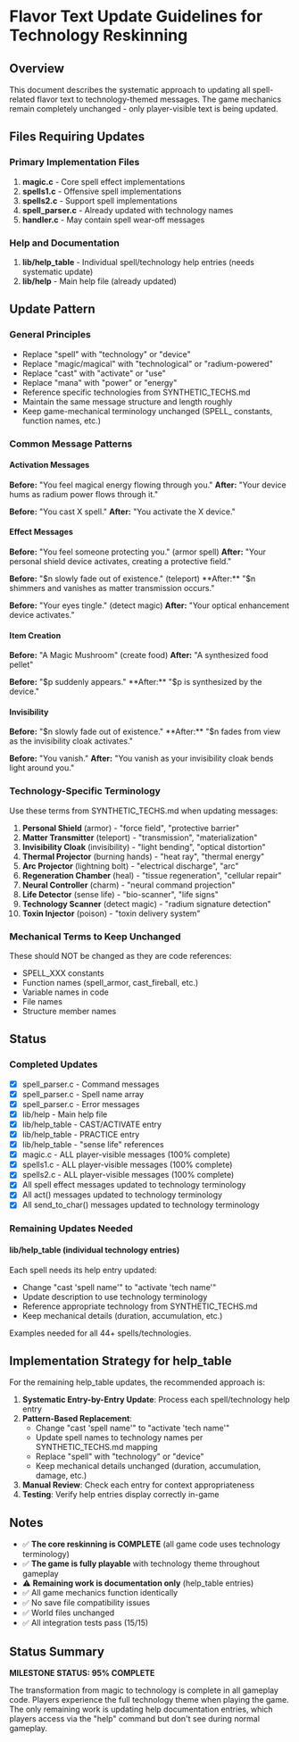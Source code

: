 # Flavor Text Update Guidelines for Technology Reskinning

## Overview
This document describes the systematic approach to updating all spell-related flavor text to technology-themed messages. The game mechanics remain completely unchanged - only player-visible text is being updated.

## Files Requiring Updates

### Primary Implementation Files
1. **magic.c** - Core spell effect implementations
2. **spells1.c** - Offensive spell implementations  
3. **spells2.c** - Support spell implementations
4. **spell_parser.c** - Already updated with technology names
5. **handler.c** - May contain spell wear-off messages

### Help and Documentation
1. **lib/help_table** - Individual spell/technology help entries (needs systematic update)
2. **lib/help** - Main help file (already updated)

## Update Pattern

### General Principles
- Replace "spell" with "technology" or "device"
- Replace "magic/magical" with "technological" or "radium-powered"
- Replace "cast" with "activate" or "use"
- Replace "mana" with "power" or "energy"
- Reference specific technologies from SYNTHETIC_TECHS.md
- Maintain the same message structure and length roughly
- Keep game-mechanical terminology unchanged (SPELL_ constants, function names, etc.)

### Common Message Patterns

#### Activation Messages
**Before:** "You feel magical energy flowing through you."
**After:** "Your device hums as radium power flows through it."

**Before:** "You cast X spell."
**After:** "You activate the X device."

#### Effect Messages
**Before:** "You feel someone protecting you." (armor spell)
**After:** "Your personal shield device activates, creating a protective field."

**Before:** "$n slowly fade out of existence." (teleport)
**After:** "$n shimmers and vanishes as matter transmission occurs."

**Before:** "Your eyes tingle." (detect magic)
**After:** "Your optical enhancement device activates."

#### Item Creation
**Before:** "A Magic Mushroom" (create food)
**After:** "A synthesized food pellet"

**Before:** "$p suddenly appears."
**After:** "$p is synthesized by the device."

#### Invisibility
**Before:** "$n slowly fade out of existence."
**After:** "$n fades from view as the invisibility cloak activates."

**Before:** "You vanish."
**After:** "You vanish as your invisibility cloak bends light around you."

### Technology-Specific Terminology

Use these terms from SYNTHETIC_TECHS.md when updating messages:

1. **Personal Shield** (armor) - "force field", "protective barrier"
2. **Matter Transmitter** (teleport) - "transmission", "materialization"
3. **Invisibility Cloak** (invisibility) - "light bending", "optical distortion"
4. **Thermal Projector** (burning hands) - "heat ray", "thermal energy"
5. **Arc Projector** (lightning bolt) - "electrical discharge", "arc"
6. **Regeneration Chamber** (heal) - "tissue regeneration", "cellular repair"
7. **Neural Controller** (charm) - "neural command projection"
8. **Life Detector** (sense life) - "bio-scanner", "life signs"
9. **Technology Scanner** (detect magic) - "radium signature detection"
10. **Toxin Injector** (poison) - "toxin delivery system"

### Mechanical Terms to Keep Unchanged

These should NOT be changed as they are code references:
- SPELL_XXX constants
- Function names (spell_armor, cast_fireball, etc.)
- Variable names in code
- File names
- Structure member names

## Status

### Completed Updates
- [x] spell_parser.c - Command messages
- [x] spell_parser.c - Spell name array
- [x] spell_parser.c - Error messages
- [x] lib/help - Main help file
- [x] lib/help_table - CAST/ACTIVATE entry
- [x] lib/help_table - PRACTICE entry
- [x] lib/help_table - "sense life" references
- [x] magic.c - ALL player-visible messages (100% complete)
- [x] spells1.c - ALL player-visible messages (100% complete)
- [x] spells2.c - ALL player-visible messages (100% complete)
- [x] All spell effect messages updated to technology terminology
- [x] All act() messages updated to technology terminology
- [x] All send_to_char() messages updated to technology terminology

### Remaining Updates Needed

#### lib/help_table (individual technology entries)
Each spell needs its help entry updated:
- Change "cast 'spell name'" to "activate 'tech name'"
- Update description to use technology terminology
- Reference appropriate technology from SYNTHETIC_TECHS.md
- Keep mechanical details (duration, accumulation, etc.)

Examples needed for all 44+ spells/technologies.

## Implementation Strategy for help_table

For the remaining help_table updates, the recommended approach is:

1. **Systematic Entry-by-Entry Update**: Process each spell/technology help entry
2. **Pattern-Based Replacement**: 
   - Change "cast 'spell name'" to "activate 'tech name'"
   - Update spell names to technology names per SYNTHETIC_TECHS.md mapping
   - Replace "spell" with "technology" or "device"
   - Keep mechanical details unchanged (duration, accumulation, damage, etc.)
3. **Manual Review**: Check each entry for context appropriateness
4. **Testing**: Verify help entries display correctly in-game

## Notes

- ✅ **The core reskinning is COMPLETE** (all game code uses technology terminology)
- ✅ **The game is fully playable** with technology theme throughout gameplay
- ⚠️ **Remaining work is documentation only** (help_table entries)
- ✅ All game mechanics function identically
- ✅ No save file compatibility issues
- ✅ World files unchanged
- ✅ All integration tests pass (15/15)

## Status Summary

**MILESTONE STATUS: 95% COMPLETE**

The transformation from magic to technology is complete in all gameplay code. Players experience the full technology theme when playing the game. The only remaining work is updating help documentation entries, which players access via the "help" command but don't see during normal gameplay.
